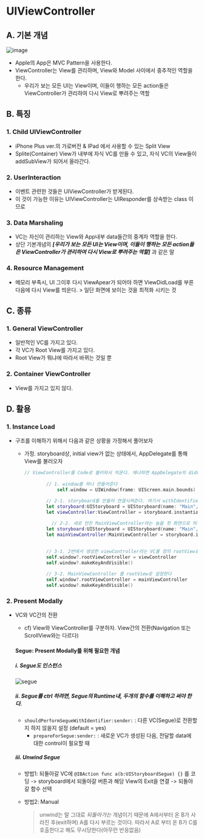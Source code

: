 # UIViewController

## A. 기본 개념

![image](https://github.com/fimuxd/iOS_Campus/blob/master/A_LectureSummary/170530/UIViewController%20and%20UIAlertControl/MVC%20Model.png?raw=true)

- Apple의 App은 MVC Pattern을 사용한다.
- ViewController는 View를 관리하며, View와 Model 사이에서 중추적인 역할을 한다.
	- 우리가 보는 모든 UI는 View이며, 이들이 행하는 모든 action들은 ViewController가 관리하여 다시 View로 뿌려주는 역할

## B. 특징

### 1. Child UIViewController

- iPhone Plus ver.의 가로버전 & IPad 에서 사용할 수 있는 Split View
- Splite(Container) View가 내부에 자식 VC를 만들 수 있고, 자식 VC의 View들이 addSubView가 되어서 올라간다.

### 2. UserInteraction

- 이벤트 관련한 것들은 UIViewController가 받게된다. 
- 이 것이 가능한 이유는 UIViewController는 UIResponder를 상속받는 class 이므로

### 3. Data Marshaling

- VC는 자신이 관리하는 View와 App내부 data들간의 중계자 역할을 한다. 
- 상단 기본개념의 ***[우리가 보는 모든 UI는 View이며, 이들이 행하는 모든 action들은 ViewController가 관리하여 다시 View로 뿌려주는 역할]*** 과 같은 말

### 4. Resource Management

- 메모리 부족시, UI 그이후 다시 ViewApear가 되어야 하면 ViewDidLoad를 부른다음에 다시 View를 띄운다. > 일단 화면에 보이는 것을 최적화 시키는 것

## C. 종류

### 1. General ViewController

- 일반적인 VC를 가지고 있다.
- 각 VC가 Root View를 가지고 있다.
- Root View가 뭐냐에 따라서 바뀌는 것일 뿐

### 2. Container ViewController

- View를 가지고 있지 않다.

## D. 활용

### 1. Instance Load
	 
- 구조를 이해하기 위해서 다음과 같은 상황을 가정해서 풀어보자
	- 가정. storyboard상, initial view가 없는 상태에서, AppDelegate를 통해 View를 불러오자
	
		```swift
		// ViewController를 Code로 불러와서 띄운다. 왜냐하면 AppDelegate의 didFinishLaunchingWithOptions가 App이 런칭만 되면 실행되는 놈이기 때문에
		        
		        // 1. window를 하나 만들어준다
		            self.window = UIWindow(frame: UIScreen.main.bounds)
		
		        // 2-1. storyboard를 만들어 연결시켜준다. 여기서 withIdentifier에 입력해준 값이 storyboard의 ID값이 되므로, 해당 값(여기서는 ViewController)를 Main.storyboard로 가서 동일한 ID값을 입력시켜 주어야 한다.
		        let storyboard:UIStoryboard = UIStoryboard(name: "Main", bundle: nil)
		        let viewController:ViewController = storyboard.instantiateViewController(withIdentifier: "ViewController") as! ViewController
		        
		          // 2-2. 새로 만든 MainViewController라는 놈을 첫 화면으로 띄우려면?
		        let storyboard:UIStoryboard = UIStoryboard(name: "Main", bundle: nil)
		        let mainViewController:MainViewController = storyboard.instantiateViewController(withIdentifier: "MainViewController") as! ViewController
		
		        
		        // 3-1. 2번에서 생성한 viewController라는 VC를 창의 rootView로 설정한다.
		        self.window?.rootViewController = viewController
		        self.window?.makeKeyAndVisible()
		        
		        // 3-2. MainViewController 를 rootView로 설정한다
		        self.window?.rootViewController = mainViewController
		        self.window?.makeKeyAndVisible()
		```
	
### 2. Present Modally
	
- VC와 VC간의 전환
	- cf) View와 ViewController를 구분하자. View간의 전환(Navigation 또는 ScrollView와는 다르다)
	
	#### Segue: Present Modally를 위해 필요한 개념
		
	##### i. Segue도 인스턴스
		
	![segue](https://github.com/fimuxd/iOS_Campus/blob/master/A_LectureSummary/170530/UIViewController%20and%20UIAlertControl/Segue.png?raw=true)
		
	##### ii. Segue를 ctrl 하려면, Segue의 Runtime내, 두개의 함수를 이해하고 써야 한다.
	
	- `shouldPerformSegueWithIdentifier:sender:` : 다른 VC(Segue)로 전환할지 하지 않을지 설정 (default = yes)
		-  `prepareForSegue:sender:` : 새로운 VC가 생성된 다음, 전달할 data에 대한 control이 필요할 때
	
	##### iii. Unwind Segue
		
	- 방법1: 되돌아갈 VC에 `@IBAction func a(b:UIStoryboardSegue) {}` 를 코딩 -> storyboard에서 되돌아갈 버튼과 해당 View의 Exit을 연결 -> 되돌아갈 함수 선택
	
	- 방법2: Manual 
	
		> unwind는 말 그대로 *되돌아가는* 개념이기 때문에 A에서부터 온 B가 사라진 후(exit하며) A를 다시 부르는 것이다. 따라서 A로 부터 온 B가 C를 호출한다고 해도 무시당한다(아무런 반응없음)
		
